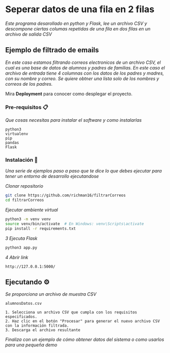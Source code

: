 # Seperar datos de una fila en 2 filas

_Este programa desarollado en python y Flask, lee un archivo CSV y descompone ciertas columas repetidas de una fila en dos filas en un archivo de salida CSV_

## Ejemplo de filtrado de emails

_En este caso estamos filtrando correos electronicos de un archivo CSV, el cual es una base de datos de alumnos y padres de familias. En este caso el archivo de entrada tiene 4 columnas con los datos de los padres y madres, con su nombre y correo. Se quiere obtner una lista solo de los nombres y correos de los padres._

Mira **Deployment** para conocer como desplegar el proyecto.


### Pre-requisitos 📋

_Que cosas necesitas para instalar el software y como instalarlas_

```
python3
virtualenv
pip
pandas
Flask

```

### Instalación 🔧

_Una serie de ejemplos paso a paso que te dice lo que debes ejecutar para tener un entorno de desarrollo ejecutandose_

_Clonar repositorio_

```bash
git clone https://github.com/richman16/filtrarCorreos
cd filtrarCorreos
```

_Ejecutar ambiente virtual_

```bash
python3 -m venv venv
source venv/bin/activate  # En Windows: venv\Scripts\activate
pip install -r requirements.txt
```
_3 Ejecuta Flask_

```bash
python3 app.py
```

_4 Abrir link_

```
http://127.0.0.1:5000/
```

## Ejecutando ⚙️

_Se proporciona un archivo de muestra CSV_
```
alumnosDatos.csv
```

```
1. Selecciona un archivo CSV que cumpla con los requisitos especificados.
2. Haz clic en el botón "Procesar" para generar el nuevo archivo CSV con la información filtrada.
3. Descarga el archivo resultante
```

_Finaliza con un ejemplo de cómo obtener datos del sistema o como usarlos para una pequeña demo_
